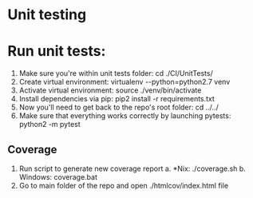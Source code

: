 # Unit testing

# Run unit tests:
1. Make sure you're within unit tests folder: cd ./CI/UnitTests/
2. Create virtual environment: virtualenv --python=python2.7 venv
3. Activate virtual environment: source ./venv/bin/activate
4. Install dependencies via pip: pip2 install -r requirements.txt
5. Now you'll need to get back to the repo's root folder: cd ../../
6. Make sure that everything works correctly by launching pytests: python2 -m pytest

## Coverage
1. Run script to generate new coverage report
a. *Nix: ./coverage.sh
b. Windows: coverage.bat
2. Go to main folder of the repo and open ./htmlcov/index.html file